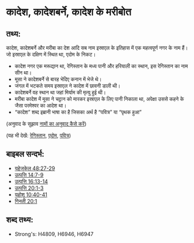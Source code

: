 # कादेश, कादेशबर्ने, कादेश के मरीबोत #

## तथ्य: ##

कादेश, कादेशबर्ने और मरीबा का देश आदि सब नाम इस्राएल के इतिहास में एक महत्वपूर्ण नगर के नाम हैं। जो इस्राएल के दक्षिण में स्थित था, एदोम के निकट।

* कादेश नगर एक मरूद्यान था, रेगिस्तान के मध्य पानी और हरियाली का स्थान, इस रेगिस्तान का नाम सीन था।
* मूसा ने कादेशबर्ने से बारह भेदिए कनान में भेजे थे।
* जंगल में भटकते समय इस्राएल ने कादेश में छावनी डाली थी।
* कादेशबर्ने वह स्थान था जहां मिर्याम की मृत्यु हुई थी।
* मरीबा कादेश में मूसा ने चट्टान को मारकर इस्राएल के लिए पानी निकाला था, अपेक्षा उससे कहने के जैसा परमेश्वर का आदेश था।
* “कादेश” शब्द इब्रानी भाषा का है जिसका अर्थ है  “पवित्र” या “पृथक हुआ”

(अनुवाद के सुझाव [नामों का अनुवाद कैसे करें](rc://en/ta/man/translate/translate-names))

(यह भी देखें: [रेगिस्तान](../other/desert.md), [एदोम](../names/edom.md), [पवित्र](../kt/holy.md))

## बाइबल सन्दर्भ: ##

* [यहेजकेल 48:27-29](rc://en/tn/help/ezk/48/27)
* [उत्पत्ति 14:7-9](rc://en/tn/help/gen/14/07)
* [उत्पत्ति 16:13-14](rc://en/tn/help/gen/16/13)
* [उत्पत्ति 20:1-3](rc://en/tn/help/gen/20/01)
* [यहोशू 10:40-41](rc://en/tn/help/jos/10/40)
* [गिनती 20:1](rc://en/tn/help/num/20/01)

## शब्द तथ्य: ##

* Strong's: H4809, H6946, H6947
